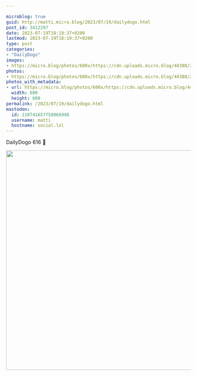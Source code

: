 ```yaml
---

microblog: true
guid: http://matti.micro.blog/2023/07/19/dailydogo.html
post_id: 3412297
date: 2023-07-19T18:19:37+0200
lastmod: 2023-07-19T18:19:37+0200
type: post
categories:
- "DailyDogo"
images:
- https://micro.blog/photos/600x/https://cdn.uploads.micro.blog/44388/2023/4931b6916f33457db83eeace6c7f9849.jpg
photos:
- https://micro.blog/photos/600x/https://cdn.uploads.micro.blog/44388/2023/4931b6916f33457db83eeace6c7f9849.jpg
photos_with_metadata:
- url: https://micro.blog/photos/600x/https://cdn.uploads.micro.blog/44388/2023/4931b6916f33457db83eeace6c7f9849.jpg
  width: 600
  height: 600
permalink: /2023/07/19/dailydogo.html
mastodon:
  id: 110741657758066948
  username: matti
  hostname: social.lol
---
```

DailyDogo 616 🐶

<img src="/media/uploads/2023/4931b6916f33457db83eeace6c7f9849.jpg" width="600" height="600" alt="" />
